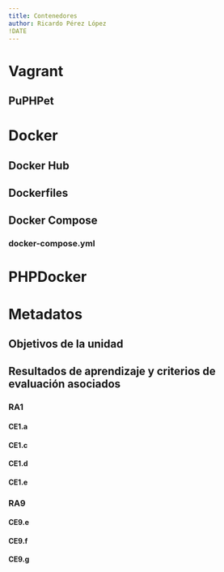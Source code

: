 ```yaml
---
title: Contenedores
author: Ricardo Pérez López
!DATE
---
```


# Vagrant

## PuPHPet

# Docker

## Docker Hub

## Dockerfiles

## Docker Compose

### docker-compose.yml

# PHPDocker

# Metadatos

## Objetivos de la unidad

## Resultados de aprendizaje y criterios de evaluación asociados

### RA1

#### CE1.a

#### CE1.c

#### CE1.d

#### CE1.e

### RA9

#### CE9.e

#### CE9.f

#### CE9.g

